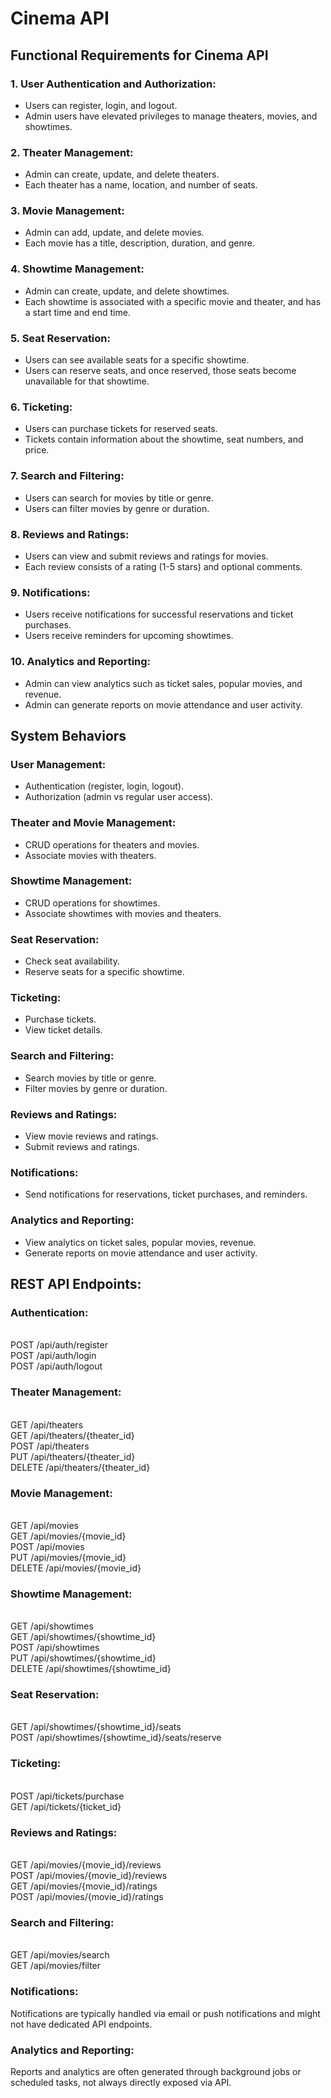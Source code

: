 # Cinema API
## Functional Requirements for Cinema API
### 1. User Authentication and Authorization:

+ Users can register, login, and logout.
+ Admin users have elevated privileges to manage theaters, movies, and showtimes.
### 2. Theater Management:

+ Admin can create, update, and delete theaters.
+ Each theater has a name, location, and number of seats.
### 3. Movie Management:

+ Admin can add, update, and delete movies.
+ Each movie has a title, description, duration, and genre.
### 4. Showtime Management:

+ Admin can create, update, and delete showtimes.
+ Each showtime is associated with a specific movie and theater, and has a start time and end time.
### 5. Seat Reservation:

+ Users can see available seats for a specific showtime.
+ Users can reserve seats, and once reserved, those seats become unavailable for that showtime.
### 6. Ticketing:

+ Users can purchase tickets for reserved seats.
+ Tickets contain information about the showtime, seat numbers, and price.
### 7. Search and Filtering:

+ Users can search for movies by title or genre.
+ Users can filter movies by genre or duration.
### 8. Reviews and Ratings:

+ Users can view and submit reviews and ratings for movies.
+ Each review consists of a rating (1-5 stars) and optional comments.
### 9. Notifications:

+ Users receive notifications for successful reservations and ticket purchases.
+ Users receive reminders for upcoming showtimes.
### 10. Analytics and Reporting:

+ Admin can view analytics such as ticket sales, popular movies, and revenue.
+ Admin can generate reports on movie attendance and user activity.

## System Behaviors

### User Management:

+ Authentication (register, login, logout).
+ Authorization (admin vs regular user access).
### Theater and Movie Management:

+ CRUD operations for theaters and movies.
+ Associate movies with theaters.
### Showtime Management:

+ CRUD operations for showtimes.
+ Associate showtimes with movies and theaters.
### Seat Reservation:

+ Check seat availability.
+ Reserve seats for a specific showtime.
### Ticketing:

+ Purchase tickets.
+ View ticket details.
### Search and Filtering:

+ Search movies by title or genre.
+ Filter movies by genre or duration.
### Reviews and Ratings:

+ View movie reviews and ratings.
+ Submit reviews and ratings.
### Notifications:

+ Send notifications for reservations, ticket purchases, and reminders.
### Analytics and Reporting:

+ View analytics on ticket sales, popular movies, revenue.
+ Generate reports on movie attendance and user activity.

## REST API Endpoints:
### Authentication:

<br> POST /api/auth/register
<br> POST /api/auth/login
<br> POST /api/auth/logout
### Theater Management:

<br> GET /api/theaters
<br> GET /api/theaters/{theater_id}
<br> POST /api/theaters
<br> PUT /api/theaters/{theater_id}
<br> DELETE /api/theaters/{theater_id}
### Movie Management:

<br> GET /api/movies
<br> GET /api/movies/{movie_id}
<br> POST /api/movies
<br> PUT /api/movies/{movie_id}
<br> DELETE /api/movies/{movie_id}
### Showtime Management:

<br> GET /api/showtimes
<br> GET /api/showtimes/{showtime_id}
<br> POST /api/showtimes
<br> PUT /api/showtimes/{showtime_id}
<br> DELETE /api/showtimes/{showtime_id}
### Seat Reservation:

<br> GET /api/showtimes/{showtime_id}/seats
<br> POST /api/showtimes/{showtime_id}/seats/reserve
### Ticketing:

<br> POST /api/tickets/purchase
<br> GET /api/tickets/{ticket_id}
### Reviews and Ratings:

<br> GET /api/movies/{movie_id}/reviews
<br> POST /api/movies/{movie_id}/reviews
<br> GET /api/movies/{movie_id}/ratings
<br> POST /api/movies/{movie_id}/ratings
### Search and Filtering:


<br> GET /api/movies/search
<br> GET /api/movies/filter
### Notifications:

Notifications are typically handled via email or push notifications and might not have dedicated API endpoints.
### Analytics and Reporting:

Reports and analytics are often generated through background jobs or scheduled tasks, not always directly exposed via API.
